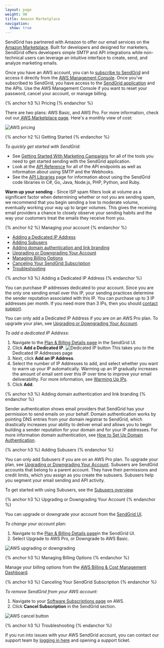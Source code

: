 ```yaml
---
layout: page
weight: 90
title: Amazon Marketplace
navigation:
  show: true
---
```

SendGrid has partnered with Amazon to offer our email services on the [Amazon Marketplace](https://console.aws.amazon.com/). Built for developers and designed for marketers, SendGrid offers developers simple SMTP and API integrations while non-technical users can leverage an intuitive interface to create, send, and analyze marketing emails.

Once you have an AWS account, you can to [subscribe to SendGrid](https://aws.amazon.com/marketplace/pp/B074CQY6KB) and access it directly from the [AWS Management Console](https://console.aws.amazon.com/). Once you’ve subscribed to SendGrid, you have access to the [SendGrid application](https://app.sendgrid.com/) and the APIs. Use the AWS Management Console if you want to reset your password, cancel your account, or manage billing.

{% anchor h3 %}
Pricing
{% endanchor %}

There are two plans: AWS Basic, and AWS Pro. For more information, check out our[ AWS Marketplace page](https://aws.amazon.com/marketplace/pp/B074CQY6KB). Here's a monthly view of cost:

![]({{root_url}}/images/aws_pricing.png "AWS pricing")

{% anchor h2 %}
Getting Started
{% endanchor %}

*To quickly get started with SendGrid:*

- See [Getting Started With Marketing Campaigns]({{root_url}}/help-support/getting-started/how-to-send-email.html) for all of the tools you need to get started sending with the SendGrid application.
- Look at the [API Reference]({{root_url}}/API_Reference/api_v3.html) for all of the API endpoints as well as information about using SMTP and the Webhooks.
- See the [API Libraries]({{root_url}}/for-developers/getting-started/libraries.html) page for information about using the SendGrid code libraries in C#, Go, Java, Node.js, PHP, Python, and Ruby.

<call-out>

**Warm up your sending** - Since ISP spam filters look at volume as a significant factor when determining whether or not you are sending spam, we recommend that you begin sending a low to moderate volume, eventually working your way up to larger volumes. This gives the receiving email providers a chance to closely observe your sending habits and the way your customers treat the emails they receive from you.

</call-out>

{% anchor h2 %}
Managing your account
{% endanchor %}

- [Adding a Dedicated IP Address](#-Adding-a-Dedicated-IP-Address)
- [Adding Subusers](#-Adding-Subusers)
- [Adding domain authentication and link branding](#-Adding-domain-authentication-and-link-branding)
- [Upgrading or Downgrading Your Account](#-Upgrading-or-Downgrading-Your-Account)
- [Managing Billing Options](#-Managing-Billing-Options)
- [Canceling Your SendGrid Subscription](#-Canceling-Your-SendGrid-Subscription)
- [Troubleshooting](#-Troubleshooting)

{% anchor h3 %}
Adding a Dedicated IP Address
{% endanchor %}

You can purchase IP addresses dedicated to your account. Since you are the only one sending email over this IP, your sending practices determine the sender reputation associated with this IP. You can purchase up to 3 IP addresses per month. If you need more than 3 IPs, then you should [contact support](https://support.sendgrid.com/hc/en-us).

You can only add a Dedicated IP Address if you are on an AWS Pro plan. To upgrade your plan, see [Upgrading or Downgrading Your Account](#-Upgrading-or-Downgrading-Your-Account).

*To add a dedicated IP Address*:

1. Navigate to the [Plan & Billing Details page](https://app.sendgrid.com/settings/billing) in the SendGrid UI.
1. Click **Add a Dedicated IP**.
   ![]({{root_url}}/images/dedicated_ip_button.png "Dedicated IP button")
   This takes you to the Dedicated IP Addresses page
1. Next, click **Add an IP Address**.
1. Select the number of IP Addresses to add, and select whether you want to warm up your IP automatically. Warming up an IP gradually increases the amount of email sent over this IP over time to improve your email deliverability. For more information, see [Warming Up IPs]({{root_url}}/help-support/getting-started/warming-up-an-ip-address.html).
1. Click **Add**.

{% anchor h3 %}
Adding domain authentication and link branding
{% endanchor %}

Sender authentication shows email providers that SendGrid has your permission to send emails on your behalf. Domain authentication works by pointing DNS entries from your domain registrar to SendGrid, which drastically increases your ability to deliver email and allows you to begin building a sender reputation for your domain and for your IP addresses. For more information domain authentication, see [How to Set Up Domain Authentication]({{root_url}}/help-support/getting-started/how-to-set-up-domain-authentication.html).

{% anchor h3 %}
Adding Subusers
{% endanchor %}

You can only add Subusers if you are on an AWS Pro plan. To upgrade your plan, see [Upgrading or Downgrading Your Account](#-Upgrading-or-Downgrading-Your-Account). Subusers are SendGrid accounts that belong to a parent account. They have their permissions and credit limits, which you assign as you create the subusers. Subusers help you segment your email sending and API activity.

To get started with using Subusers, see the [Subusers overview]({{root_url}}/help-support/account-and-settings/subusers.html).

{% anchor h3 %}
Upgrading or Downgrading Your Account
{% endanchor %}

You can upgrade or downgrade your account from the [SendGrid UI](https://app.sendgrid.com/settings/billing).

*To change your account plan:*

1. Navigate to the [Plan & Billing Details page](https://app.sendgrid.com/settings/billing)in the SendGrid UI.
1. Select Upgrade to AWS Pro, or Downgrade to AWS Basic.

![]({{root_url}}/images/aws_upgrade.png "AWS upgrading or downgrading")

{% anchor h3 %}
Managing Billing Options
{% endanchor %}

Manage your billing options from the [AWS Billing & Cost Management Dashboard](https://console.aws.amazon.com/billing/).

{% anchor h3 %}
Canceling Your SendGrid Subscription
{% endanchor %}

*To remove SendGrid from your AWS account:*

1. Navigate to your [Software Subscriptions page](https://aws.amazon.com/marketplace/library?productType=saas&ref_=lbr_tab_saas) on AWS.
1. Click **Cancel Subscription** in the SendGrid section.

![]({{root_url}}/images/aws_cancel.png "AWS cancel button")

{% anchor h3 %}
Troubleshooting
{% endanchor %}

If you run into issues with your AWS SendGrid account, you can contact our support team by [logging in here](https://support.sendgrid.com) and opening a support ticket.
